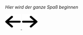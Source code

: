 *Hier wird der ganze Spaß beginnen*


<a href="/seite/3" id="left-button">
<img src="/assets/icons/left.svg" width="50" height="50">
</a>
<a href="/seite/2" id="right-button">
<img src="/assets/icons/right.svg" width="50" height="50">
</a>
